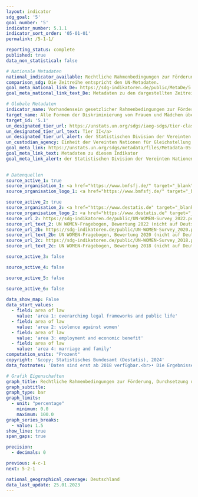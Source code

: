```yaml
---
layout: indicator    
sdg_goal: '5'    
goal_number: '5'    
indicator_number: 5.1.1    
indicator_sort_order: '05-01-01'    
permalink: /5-1-1/    

reporting_status: complete    
published: true    
data_non_statistical: false    

# Nationale Metadaten    
national_indicator_available: Rechtliche Rahmenbedingungen zur Förderung, Durchsetzung und Überwachung der Gleichstellung der Geschlechter    
comparison_sdg: Die Zeitreihe entspricht den UN-Metadaten.    
goal_meta_national_link_De: https://sdg-indikatoren.de/public/MetaDe/5.1.1.pdf
goal_meta_national_link_text_De: Metadaten zu den dargestellten Zeitreihen    

# Globale Metadaten    
indicator_name: Vorhandensein gesetzlicher Rahmenbedingungen zur Förderung, Durchsetzung und Überwachung der Gleichstellung und der Nichtdiskriminierung aufgrund des Geschlechts    
target_name: Alle Formen der Diskriminierung von Frauen und Mädchen überall auf der Welt beenden    
target_id: '5.1'    
un_designated_tier_url: https://unstats.un.org/sdgs/iaeg-sdgs/tier-classification/'    
un_designated_tier_url_text: Tier II</a>    
un_designated_tier_url_alert: der Statistischen Division der Vereinten Nationen    
un_custodian_agency: Einheit der Vereinten Nationen für Gleichstellung und Ermächtigung der Frauen (UN Women)<br>Weltbank (WB)<br>Organisation für wirtschaftliche Zusammenarbeit und Entwicklung (OECD) Zentrum für Entwicklung    
goal_meta_link: https://unstats.un.org/sdgs/metadata/files/Metadata-05-01-01.pdf    
goal_meta_link_text: Metadaten zu diesem Indikator    
goal_meta_link_alert: der Statistischen Division der Vereinten Nationen    
    

# Datenquellen
source_active_1: true
source_organisation_1: <a href="https://www.bmfsfj.de/" target="_blank" onclick="return confirm_alert('des Bundesministeriums für Familie, Senioren, Frauen und Jugend','De');"> Bundesministerium für Familie, Senioren, Frauen und Jugend (BMFSFJ) </a>
source_organisation_logo_1: <a href="https://www.bmfsfj.de/" target="_blank" onclick="return confirm_alert('des Bundesministeriums für Familie, Senioren, Frauen und Jugend','De');"><img src="https://sdg-indikatoren.de/public/OrgImgDe/bmfsfj.png" alt="Logo bmfsfj" style="height:60px; width:148px"/></a>

source_active_2: true
source_organisation_2: <a href="https://www.destatis.de" target="_blank"> Statistisches Bundesamt (Destatis) </a>
source_organisation_logo_2: <a href="https://www.destatis.de" target="_blank"><img src="https://sdg-indikatoren.de/public/OrgImgDe/destatis.png" alt="Logo destatis" style="height:60px; width:148px"/></a>
source_url_2: https://sdg-indikatoren.de/public/UN-WOMEN-Survey_2022.pdf
source_url_text_2: UN WOMEN-Fragebogen, Bewertung 2022 (nicht auf Deutsch verfügbar)
source_url_2b: https://sdg-indikatoren.de/public/UN-WOMEN-Survey_2020.pdf
source_url_text_2b: UN WOMEN-Fragebogen, Bewertung 2020 (nicht auf Deutsch verfügbar)
source_url_2c: https://sdg-indikatoren.de/public/UN-WOMEN-Survey_2018.pdf
source_url_text_2c: UN WOMEN-Fragebogen, Bewertung 2018 (nicht auf Deutsch verfügbar)

source_active_3: false

source_active_4: false

source_active_5: false

source_active_6: false
    
data_show_map: False    
data_start_values: 
  - field: area of law
    value: 'area 1: overarching legal frameworks and public life'
  - field: area of law
    value: 'area 2: violence against women'
  - field: area of law
    value: 'area 3: employment and economic benefit'
  - field: area of law
    value: 'area 4: marriage and family'    
computation_units: "Prozent"    
copyright: '&copy; Statistisches Bundesamt (Destatis), 2024'    
data_footnotes: 'Daten sind erst ab 2018 verfügbar.<br>• Die Ergebnisse ab 2022 sind nur eingeschränkt mit den Vorjahren vergleichbar. Weiterführende Informationen siehe "3. Beschreibung der Daten" in den nationalen Metadaten.'    

# Grafik Eigenschaften    
graph_title: Rechtliche Rahmenbedingungen zur Förderung, Durchsetzung und Überwachung der Gleichstellung der Geschlechter
graph_subtitle:     
graph_type: bar    
graph_limits:
  - unit: "percentage"
    minimum: 0.0
    maximum: 100.0
graph_series_breaks:
  - value: 1.5
show_line: true
span_gaps: true

precision:
  - decimals: 0    

previous: 4-c-1    
next: 5-2-1    

national_geographical_coverage: Deutschland    
data_last_update: 25.01.2023    
---
```


<span></span>